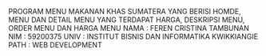 PROGRAM MENU MAKANAN KHAS SUMATERA YANG BERISI HOMDE, MENU DAN DETAIL MENU YANG TERDAPAT HARGA, DESKRIPSI MENU, ORDER MENU DAN HARGA MENU
NAMA : FEREN CRISTINA TAMBUNAN
NIM : 59200375
UNIV : INSTITUT BISNIS DAN INFORMATIKA KWIKKIANGIE
PATH : WEB DEVELOPMENT
